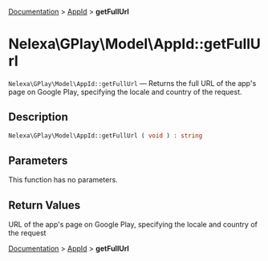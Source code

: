 [Documentation](../../README.md) > [AppId](README.md) > **getFullUrl**

# Nelexa\GPlay\Model\AppId::getFullUrl
`Nelexa\GPlay\Model\AppId::getFullUrl` — Returns the full URL of the app's page on Google Play, specifying the locale and country of the request.

## Description
```php
Nelexa\GPlay\Model\AppId::getFullUrl ( void ) : string
```

## Parameters
This function has no parameters.

## Return Values
URL of the app's page on Google Play, specifying the
locale and country of the request

[Documentation](../../README.md) > [AppId](README.md) > **getFullUrl**
